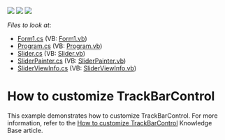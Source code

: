 <!-- default badges list -->
![](https://img.shields.io/endpoint?url=https://codecentral.devexpress.com/api/v1/VersionRange/128620474/13.1.4%2B)
[![](https://img.shields.io/badge/Open_in_DevExpress_Support_Center-FF7200?style=flat-square&logo=DevExpress&logoColor=white)](https://supportcenter.devexpress.com/ticket/details/E4217)
[![](https://img.shields.io/badge/📖_How_to_use_DevExpress_Examples-e9f6fc?style=flat-square)](https://docs.devexpress.com/GeneralInformation/403183)
<!-- default badges end -->
<!-- default file list -->
*Files to look at*:

* [Form1.cs](./CS/SliderApp/Form1.cs) (VB: [Form1.vb](./VB/SliderApp/Form1.vb))
* [Program.cs](./CS/SliderApp/Program.cs) (VB: [Program.vb](./VB/SliderApp/Program.vb))
* [Slider.cs](./CS/SliderApp/Slider.cs) (VB: [Slider.vb](./VB/SliderApp/Slider.vb))
* [SliderPainter.cs](./CS/SliderApp/SliderPainter.cs) (VB: [SliderPainter.vb](./VB/SliderApp/SliderPainter.vb))
* [SliderViewInfo.cs](./CS/SliderApp/SliderViewInfo.cs) (VB: [SliderViewInfo.vb](./VB/SliderApp/SliderViewInfo.vb))
<!-- default file list end -->
# How to customize TrackBarControl


<p>This example demonstrates how to customize TrackBarControl. For more information, refer to the <a href="https://www.devexpress.com/Support/Center/p/KA18600">How to customize TrackBarControl</a> Knowledge Base article.</p>

<br/>


